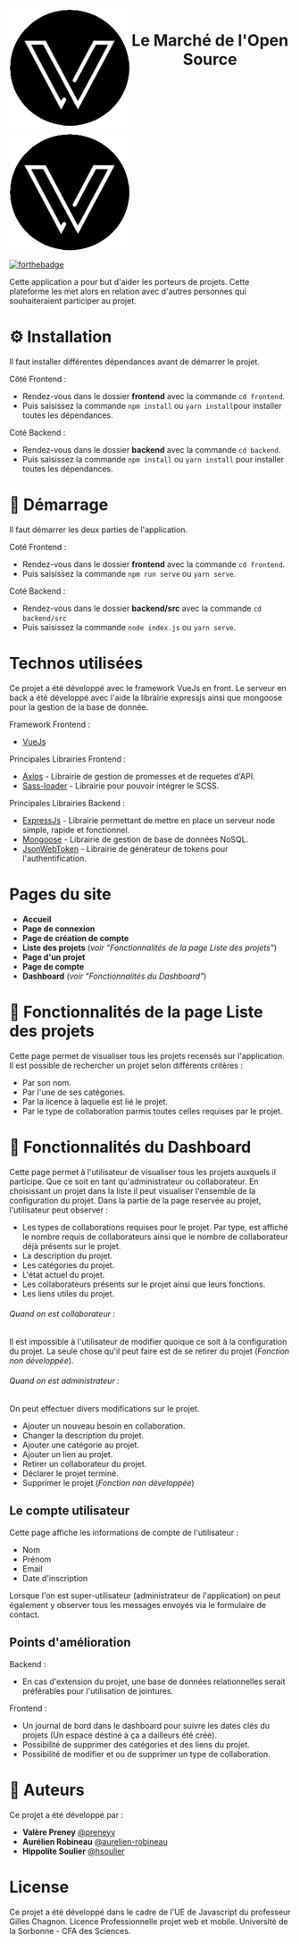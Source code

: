 
<div style="display: flex">
<img src="./frontend/src/assets/icon_title.png"/>
<h1 align="center">
   Le Marché de l'Open Source
</h1>
</div>

![Projet Vue](./frontend/src/assets/icon_title.png "Projet Vue")

[![forthebadge](http://forthebadge.com/images/badges/built-with-love.svg)](http://forthebadge.com) 

Cette application a pour but d'aider les porteurs de projets. Cette plateforme les met alors en relation avec d'autres personnes qui souhaiteraient participer au projet.

# ⚙ Installation

Il faut installer différentes dépendances avant de démarrer le projet.

Côté Frontend :
- Rendez-vous dans le dossier **frontend** avec la commande ```cd frontend```.
- Puis saisissez la commande ```npm install``` ou ```yarn install```pour installer toutes les dépendances.

Coté Backend : 
- Rendez-vous dans le dossier **backend** avec la commande ```cd backend```.
- Puis saisissez la commande ```npm install``` ou ```yarn install``` pour installer toutes les dépendances.

# 🚀  Démarrage

Il faut démarrer les deux parties de l'application.

Coté Frontend :
- Rendez-vous dans le dossier **frontend** avec la commande ```cd frontend```.
- Puis saisissez la commande ```npm run serve``` ou ```yarn serve```.

Coté Backend :
- Rendez-vous dans le dossier **backend/src** avec la commande ```cd backend/src```
- Puis saisissez la commande ```node index.js``` ou ```yarn serve```.

#  Technos utilisées

Ce projet a été développé avec le framework VueJs en front. Le serveur en back a été développé avec l'aide la librairie expressjs ainsi que mongoose pour la gestion de la base de donnée.

Framework Frontend :
* [VueJs](https://vuejs.org/)

Principales Librairies Frontend :
* [Axios](https://www.npmjs.com/package/axios) - Librairie de gestion de promesses et de requetes d'API.
* [Sass-loader](https://www.npmjs.com/package/sass-loader)  - Librairie pour pouvoir intégrer le SCSS.

Principales Librairies Backend :
* [ExpressJs](https://expressjs.com/fr/) - Librairie permettant de mettre en place un serveur node simple, rapide et fonctionnel.
* [Mongoose](https://mongoosejs.com/) - Librairie de gestion de base de données NoSQL. 
* [JsonWebToken](https://www.npmjs.com/package/jsonwebtoken) - Librairie de générateur de tokens pour l'authentification.

# Pages du site
* **Accueil**
* **Page de connexion**
* **Page de création de compte**
* **Liste des projets** (*voir "Fonctionnalités de la page Liste des projets"*)
* **Page d'un projet** 
* **Page de compte**
* **Dashboard** (*voir "Fonctionnalités du Dashboard"*)

# 📖  Fonctionnalités de la page Liste des projets
Cette page permet de visualiser tous les projets recensés sur l'application.
Il est possible de rechercher un projet selon différents critères :
* Par son nom.
* Par l'une de ses catégories.
* Par la licence à laquelle est lié le projet.
* Par le type de collaboration parmis toutes celles requises par le projet.

# 📖  Fonctionnalités du Dashboard
Cette page permet à l'utilisateur de visualiser tous les projets auxquels il participe. Que ce soit en tant qu'administrateur ou collaborateur.
En choisissant un projet dans la liste il peut visualiser l'ensemble de la configuration du projet.
Dans la partie de la page reservée au projet, l'utilisateur peut observer :
* Les types de collaborations requises pour le projet. 
  Par type, est affiché le nombre requis de collaborateurs ainsi que  le nombre de collaborateur déjà présents sur le projet.
* La description du projet.
* Les catégories du projet.
* L'état actuel du projet.
* Les collaborateurs présents sur le projet ainsi que leurs fonctions.
* Les liens utiles du projet.

###### Quand on est collaborateur :
Il est impossible à l'utilisateur de modifier quoique ce soit à la configuration du projet.
La seule chose qu'il peut faire est de se retirer du projet (*Fonction non développée*).

###### Quand on est administrateur :
On peut effectuer divers modifications sur le projet.
* Ajouter un nouveau besoin en collaboration.
* Changer la description du projet.
* Ajouter une catégorie au projet.
* Ajouter un lien au projet.
* Retirer un collaborateur du projet.
* Déclarer le projet terminé.
* Supprimer le projet (*Fonction non développée*)

## Le compte utilisateur
Cette page affiche les informations de compte de l'utilisateur :
* Nom
* Prénom
* Email
* Date d'inscription

Lorsque l'on est super-utilisateur (administrateur de l'application) on peut également y observer tous les messages 
envoyés via le formulaire de contact.

## Points d'amélioration
Backend :
* En cas d'extension du projet, une base de données relationnelles serait préférables pour l'utilisation de jointures.
  
Frontend :
* Un journal de bord dans le dashboard pour suivre les dates clés du projets (Un espace déstiné à ça a dailleurs été créé).
* Possibilité de supprimer des catégories et des liens du projet.
* Possibilité de modifier et ou de supprimer un type de collaboration.

# 🧐 Auteurs
Ce projet a été développé par :
* **Valère Preney** [@preneyv](https://github.com/preneyv)
* **Aurélien Robineau** [@aurelien-robineau](https://github.com/aurelien-robineau)
* **Hippolite Soulier** [@hsoulier](https://github.com/hsoulier)

# License
Ce projet a été développé dans le cadre de l'UE de Javascript du professeur Gilles Chagnon.
Licence Professionnelle projet web et mobile.
Université de la Sorbonne - CFA des Sciences.




